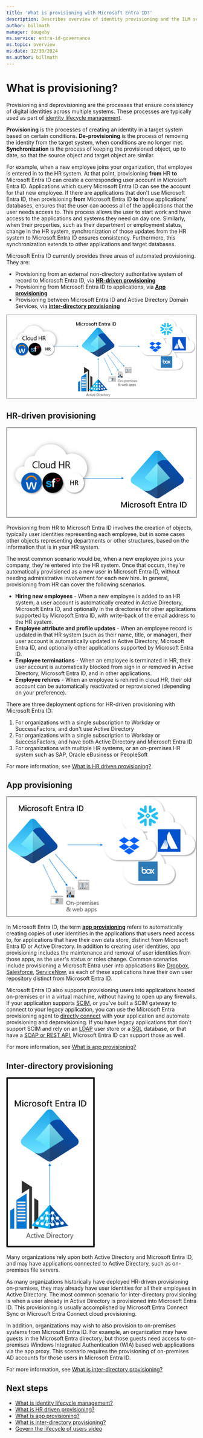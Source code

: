 ```yaml
---
title: 'What is provisioning with Microsoft Entra ID?'
description: Describes overview of identity provisioning and the ILM scenarios.
author: billmath
manager: dougeby
ms.service: entra-id-governance
ms.topic: overview
ms.date: 12/30/2024
ms.author: billmath
---
```


# What is provisioning?

Provisioning and deprovisioning are the processes that ensure consistency of digital identities across multiple systems.  These processes are typically used as part of [identity lifecycle management](scenarios/govern-the-employee-lifecycle.md).

**Provisioning** is the processes of creating an identity in a target system based on certain conditions. **De-provisioning** is the process of removing the identity from the target system, when conditions are no longer met. **Synchronization** is the process of keeping the provisioned object, up to date, so that the source object and target object are similar.

For example, when a new employee joins your organization, that employee is entered in to the HR system. At that point, provisioning **from** HR **to** Microsoft Entra ID can create a corresponding user account in Microsoft Entra ID. Applications which query Microsoft Entra ID can see the account for that new employee. If there are applications that don't use Microsoft Entra ID, then provisioning **from** Microsoft Entra ID **to** those applications' databases, ensures that the user can access all of the applications that the user needs access to. This process allows the user to start work and have access to the applications and systems they need on day one. Similarly, when their properties, such as their department or employment status, change in the HR system, synchronization of those updates from the HR system to Microsoft Entra ID ensures consistency. Furthermore, this synchronization extends to other applications and target databases.

Microsoft Entra ID currently provides three areas of automated provisioning.  They are:  

- Provisioning from an external non-directory authoritative system of record to Microsoft Entra ID, via **[HR-driven provisioning](#hr-driven-provisioning)**  
- Provisioning from Microsoft Entra ID to applications, via **[App provisioning](#app-provisioning)**  
- Provisioning between Microsoft Entra ID and Active Directory Domain Services, via **[inter-directory provisioning](#inter-directory-provisioning)** 

![Diagram of the identity lifecycle management.](media/what-is-provisioning/provisioning.png)

## HR-driven provisioning

![Diagram of the HR provisioning.](media/what-is-provisioning/cloud-2a.png)

Provisioning from HR to Microsoft Entra ID involves the creation of objects, typically user identities representing each employee, but in some cases other objects representing departments or other structures, based on the information that is in your HR system.  

The most common scenario would be, when a new employee joins your company, they're entered into the HR system. Once that occurs, they're automatically provisioned as a new user in Microsoft Entra ID, without needing administrative involvement for each new hire. In general, provisioning from HR can cover the following scenarios.

- **Hiring new employees** - When a new employee is added to an HR system, a user account is automatically created in Active Directory, Microsoft Entra ID, and optionally in the directories for other  applications supported by Microsoft Entra ID, with write-back of the email address to the HR system.
- **Employee attribute and profile updates** - When an employee record is updated in that HR system (such as their name, title, or manager), their user account is automatically updated in Active Directory, Microsoft Entra ID, and optionally other applications supported by Microsoft Entra ID.
- **Employee terminations** - When an employee is terminated in HR, their user account is automatically blocked from sign in or removed in Active Directory, Microsoft Entra ID, and in other applications.
- **Employee rehires** - When an employee is rehired in cloud HR, their old account can be automatically reactivated or reprovisioned (depending on your preference).

There are three deployment options for HR-driven provisioning with Microsoft Entra ID:

1. For organizations with a single subscription to Workday or SuccessFactors, and don't use Active Directory
1. For organizations with a single subscription to Workday or SuccessFactors, and have both Active Directory and Microsoft Entra ID
1. For organizations with multiple HR systems, or an on-premises HR system such as SAP, Oracle eBusiness or PeopleSoft

For more information, see [What is HR driven provisioning?](~/identity/app-provisioning/what-is-hr-driven-provisioning.md)

## App provisioning

![Diagram that shows the app provisioning flow.](media/what-is-provisioning/cloud-3b.png)

In Microsoft Entra ID, the term **[app provisioning](~/identity/app-provisioning/user-provisioning.md)** refers to automatically creating copies of user identities in the applications that users need access to, for applications that have their own data store, distinct from Microsoft Entra ID or Active Directory. In addition to creating user identities, app provisioning includes the maintenance and removal of user identities from those apps, as the user's status or roles change. Common scenarios include provisioning a Microsoft Entra user into applications like [Dropbox](~/identity/saas-apps/dropboxforbusiness-provisioning-tutorial.md), [Salesforce](~/identity/saas-apps/salesforce-provisioning-tutorial.md), [ServiceNow](~/identity/saas-apps/servicenow-provisioning-tutorial.md), as each of these applications have their own user repository distinct from Microsoft Entra ID.

Microsoft Entra ID also supports provisioning users into applications hosted on-premises or in a virtual machine, without having to open up any firewalls. If your application supports [SCIM](https://aka.ms/scimoverview), or you've built a SCIM gateway to connect to your legacy application, you can use the Microsoft Entra provisioning agent to [directly connect](~/identity/app-provisioning/on-premises-scim-provisioning.md) with your application and automate provisioning and deprovisioning. If you have legacy applications that don't support SCIM and rely on an [LDAP](~/identity/app-provisioning/on-premises-ldap-connector-configure.md) user store or a [SQL](~/identity/app-provisioning/on-premises-sql-connector-configure.md) database, or that have a [SOAP or REST API](~/identity/app-provisioning/on-premises-web-services-connector.md), Microsoft Entra ID can support those as well.

For more information, see [What is app provisioning?](~/identity/app-provisioning/user-provisioning.md)

## Inter-directory provisioning

![Diagram that shows the inter-directory provisioning](media/what-is-provisioning/cloud-4a.png)

Many organizations rely upon both Active Directory and Microsoft Entra ID, and may have applications connected to Active Directory, such as on-premises file servers.

As many organizations historically have deployed HR-driven provisioning on-premises, they may already have user identities for all their employees in Active Directory. The most common scenario for inter-directory provisioning is when a user already in Active Directory is provisioned into Microsoft Entra ID. This provisioning is usually accomplished by Microsoft Entra Connect Sync or Microsoft Entra Connect cloud provisioning. 

In addition, organizations may wish to also provision to on-premises systems from Microsoft Entra ID. For example, an organization may have guests in the Microsoft Entra directory, but those guests need access to on-premises Windows Integrated Authentication (WIA) based web applications via the app proxy. This scenario requires the provisioning of on-premises AD accounts for those users in Microsoft Entra ID.

For more information, see [What is inter-directory provisioning?](~/identity/hybrid/what-is-inter-directory-provisioning.md)

 
## Next steps

- [What is identity lifecycle management?](scenarios/govern-the-employee-lifecycle.md)
- [What is HR driven provisioning?](~/identity/app-provisioning/what-is-hr-driven-provisioning.md)
- [What is app provisioning?](~/identity/app-provisioning/user-provisioning.md)
- [What is inter-directory provisioning?](~/identity/hybrid/what-is-inter-directory-provisioning.md)
- [Govern the lifecycle of users video](https://youtu.be/NxSu3JEsxmY?si=PELWAnpdI4iAMfki)
